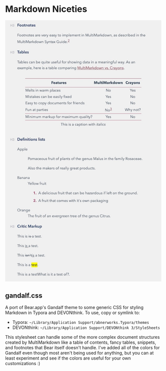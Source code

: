 # Markdown Niceties

![](multimarkdown-example.jpg)

## gandalf.css

A port of Bear.app's Gandalf theme to some generic CSS for styling Markdown in
Typora and DEVONthink. To use, copy or symlink to:

* Typora: `~/Library/Application Support/abnerworks.Typora/themes`
* DEVONthink: `~/Library/Application Support/DEVONthink 3/StyleSheets`

This stylesheet can handle some of the more complex document structures created by MultiMarkdown like a table of contents, fancy tables, snippets, and footnotes that Bear itself doesn't handle. I've added all of the colors for Gandalf even though most aren't being used for anything, but you can at least experiment and see if the colors are useful for your own customizations :)